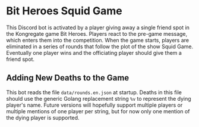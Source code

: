 # Bit Heroes Squid Game

This Discord bot is activated by a player giving away a single friend spot in the
Kongregate game Bit Heroes. Players react to the pre-game message, which enters 
them into the competition. When the game starts, players are eliminated in a series
of rounds that follow the plot of the show Squid Game. Eventually one player wins
and the officiating player should give them a friend spot.

## Adding New Deaths to the Game

This bot reads the file `data/rounds.en.json` at startup. Deaths in this file should
use the generic Golang replacement string `%v` to represent the dying player's name.
Future versions will hopefully support multiple players or multiple mentions of
one player per string, but for now only one mention of the dying player is supported.
